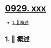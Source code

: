 # [0929. xxx](https://github.com/Tdahuyou/TNotes.leetcode/tree/main/notes/0929.%20xxx)

<!-- region:toc -->

- [1. 📝 概述](#1--概述)

<!-- endregion:toc -->

## 1. 📝 概述
